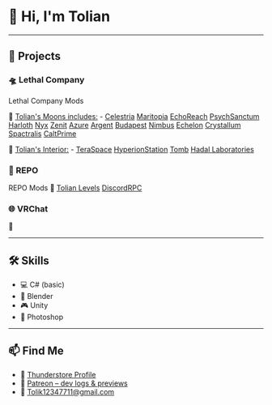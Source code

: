 # 👋 Hi, I'm Tolian

---

## 🔧 Projects

### 🛸 Lethal Company


Lethal Company Mods

🔗 [Tolian's Moons includes:](https://thunderstore.io/c/lethal-company/p/Tolian/Tolian_Moons/) - 
[Celestria](https://thunderstore.io/c/lethal-company/p/Tolian/Celestria/) 
[Maritopia](https://thunderstore.io/c/lethal-company/p/Tolian/Maritopia/) 
[EchoReach](https://thunderstore.io/c/lethal-company/p/Tolian/EchoReach/) 
[PsychSanctum](https://thunderstore.io/c/lethal-company/p/Tolian/PsychSanctum/)
[Harloth](https://thunderstore.io/c/lethal-company/p/Tolian/Harloth/) 
[Nyx](https://thunderstore.io/c/lethal-company/p/Tolian/Nyx/) 
[Zenit](https://thunderstore.io/c/lethal-company/p/Tolian/Zenit/)
[Azure](https://thunderstore.io/c/lethal-company/p/Tolian/Echelon/)
[Argent](https://thunderstore.io/c/lethal-company/p/Tolian/Argent/)
[Budapest](https://thunderstore.io/c/lethal-company/p/Tolian/Nimbus/) 
[Nimbus](https://thunderstore.io/c/lethal-company/p/Tolian/Nimbus/) 
[Echelon](https://thunderstore.io/c/lethal-company/p/Tolian/Echelon/) 
[Crystallum](https://thunderstore.io/c/lethal-company/p/Tolian/Nimbus/) 
[Spactralis](https://thunderstore.io/c/lethal-company/p/Tolian/Spectralis/)
[CaltPrime](https://thunderstore.io/c/lethal-company/p/Tolian/CaltPrime/)

🔗 [Tolian's Interior:](https://thunderstore.io/c/lethal-company/p/Tolian/Tolian_Interiors/) - 
[TeraSpace](https://thunderstore.io/c/lethal-company/p/Tolian/TeraSpace/) 
[HyperionStation](https://thunderstore.io/c/lethal-company/p/Tolian/HyperionStation/) 
[Tomb](https://thunderstore.io/c/lethal-company/p/Tolian/Tomb/)
[Hadal Laboratories](https://thunderstore.io/c/lethal-company/p/Tolian/Hadal_Laboratories/)

### 🧠 REPO
REPO Mods
🔗
[Tolian Levels](https://thunderstore.io/c/repo/p/Tolian/Tolian_Levels/)
[DiscordRPC](https://thunderstore.io/c/repo/p/Tolian/REPODiscordRichPresence/)

### 🌐 VRChat
🔗


---

## 🛠 Skills

- 💻 C# (basic)
- 🧱 Blender 
- 🎮 Unity 
- 🎨 Photoshop 

---

## 📫 Find Me

- 🔗 [Thunderstore Profile](https://thunderstore.io/c/lethal-company/p/Tolian/)
- 📸 [Patreon – dev logs & previews](https://www.patreon.com/Tolian)
- 📨 Tolik12347711@gmail.com
